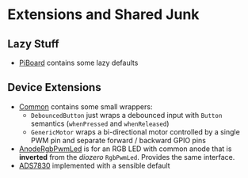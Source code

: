 # Extensions and Shared Junk

## Lazy Stuff

- [PiBoard](src/main/kotlin/crackers/kobots/utilities/PiBoard.kt) contains some lazy defaults

## Device Extensions

- [Common](src/main/kotlin/crackers/kobots/devices/Common.kt) contains some small wrappers:
  - `DebouncedButton` just wraps a debounced input with `Button` semantics (`whenPressed` and `whenReleased`)
  - `GenericMotor` wraps a bi-directional motor controlled by a single PWM pin and separate forward / backward GPIO pins
- [AnodeRgbPwmLed](src/main/kotlin/crackers/kobots/devices/AnodeRgbPwmLed.kt) is for an RGB LED with common anode that is **inverted** from the _diozero_ `RgbPwmLed`. Provides the same interface.
- [ADS7830](src/main/kotlin/crackers/kobots/devices/ADS7830.kt) implemented with a sensible default
